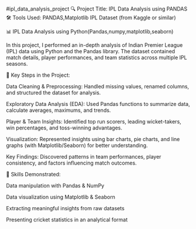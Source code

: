 #ipl_data_analysis_project
🔍 Project Title: IPL Data Analysis using PANDAS 🛠 Tools Used: PANDAS,Matplotlib IPL Dataset (from Kaggle or similar)

📊 IPL Data Analysis using Python(Pandas,numpy,matplotlib,seaborn) 

In this project, I performed an in-depth analysis of Indian Premier League (IPL) data using Python and the Pandas library. The dataset contained match details, player performances, and team statistics across multiple IPL seasons.

🔹 Key Steps in the Project:

Data Cleaning & Preprocessing: Handled missing values, renamed columns, and structured the dataset for analysis.

Exploratory Data Analysis (EDA): Used Pandas functions to summarize data, calculate averages, maximums, and trends.

Player & Team Insights: Identified top run scorers, leading wicket-takers, win percentages, and toss-winning advantages.

Visualization: Represented insights using bar charts, pie charts, and line graphs (with Matplotlib/Seaborn) for better understanding.

Key Findings: Discovered patterns in team performances, player consistency, and factors influencing match outcomes.

🔹 Skills Demonstrated:

Data manipulation with Pandas & NumPy

Data visualization using Matplotlib & Seaborn

Extracting meaningful insights from raw datasets

Presenting cricket statistics in an analytical format
